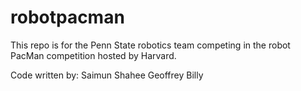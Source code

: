 # robotpacman
This repo is for the Penn State robotics team competing in the robot PacMan competition hosted by Harvard.

Code written by:
        Saimun Shahee
        Geoffrey Billy
